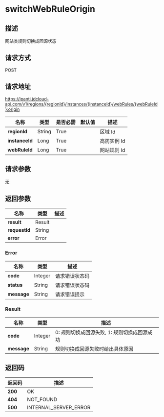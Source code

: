 # switchWebRuleOrigin


## 描述
网站类规则切换成回源状态

## 请求方式
POST

## 请求地址
https://ipanti.jdcloud-api.com/v1/regions/{regionId}/instances/{instanceId}/webRules/{webRuleId}:origin

|名称|类型|是否必需|默认值|描述|
|---|---|---|---|---|
|**regionId**|String|True| |区域 Id|
|**instanceId**|Long|True| |高防实例 Id|
|**webRuleId**|Long|True| |网站规则 Id|

## 请求参数
无


## 返回参数
|名称|类型|描述|
|---|---|---|
|**result**|Result| |
|**requestId**|String| |
|**error**|Error| |

### Error
|名称|类型|描述|
|---|---|---|
|**code**|Integer|请求错误状态码|
|**status**|String|请求错误状态码|
|**message**|String|请求错误提示|
### Result
|名称|类型|描述|
|---|---|---|
|**code**|Integer|0: 规则切换成回源失败, 1: 规则切换成回源成功|
|**message**|String|规则切换成回源失败时给出具体原因|

## 返回码
|返回码|描述|
|---|---|
|**200**|OK|
|**404**|NOT_FOUND|
|**500**|INTERNAL_SERVER_ERROR|

